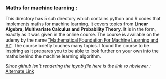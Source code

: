 ### Maths for machine learning :
This directory has 5 sub directory which contains python and R codes that implements maths for machine learning. It covers topics from **Linear Algebra, Multivariate Calculus and Probability Theory**. It is in the form, exactly as it was given in the online course. The course is available on the udemy by the name ["Mathematical Foundation For Machine Learning and AI"](https://www.udemy.com/course/mathematical-foundation-for-machine-learning-and-ai/). The course briefly touches many topics. I found the course to be inspiring as it prepares you to be able to look further on your own into the maths behind the machine learning algorithm.

*Since github isn't rendering the ipynb file here is the link to nbviewer :* [Alternate Link](https://nbviewer.jupyter.org/github/shubham1o1/Maths-For-Machine-Learning/tree/master/Some_Maths_Implementation/)